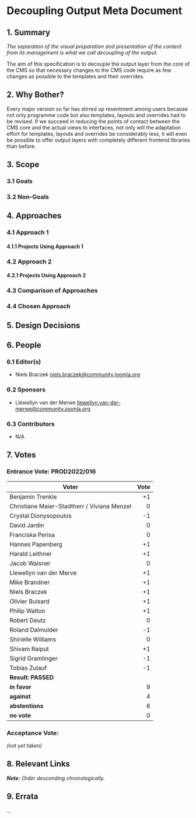 # Decoupling Output Meta Document

## 1. Summary

_The separation of the visual preparation and presentation of the content from its management is what we call
decoupling of the output._

The aim of this specification is to decouple the output layer from the core of the CMS so that necessary changes to the
CMS code require as few changes as possible to the templates and their overrides.

## 2. Why Bother?

Every major version so far has stirred up resentment among users because not only programme code but also templates,
layouts and overrides had to be revised. If we succeed in reducing the points of contact between the CMS core and the
actual views to interfaces, not only will the adaptation effort for templates, layouts and overrides be considerably
less, it will even be possible to offer output layers with completely different frontend libraries than before.

## 3. Scope

### 3.1 Goals

### 3.2 Non-Goals

## 4. Approaches

### 4.1 Approach 1

#### 4.1.1 Projects Using Approach 1

### 4.2 Approach 2

#### 4.2.1 Projects Using Approach 2

### 4.3 Comparison of Approaches

### 4.4 Chosen Approach

## 5. Design Decisions

## 6. People

### 6.1 Editor(s)

* Niels Braczek <niels.braczek@community.joomla.org>

### 6.2 Sponsors

* Llewellyn van der Merwe <llewellyn.van-der-merwe@community.joomla.org>

### 6.3 Contributors

* N/A

## 7. Votes

### Entrance Vote: PROD2022/016

| Voter                                       | Vote |
|---------------------------------------------|-----:|
| Benjamin Trenkle                            |   +1 |
| Christiane Maier-Stadtherr / Viviana Menzel |    0 |
| Crystal Dionysopoulos                       |   -1 |
| David Jardin                                |    0 | 
| Franciska Perisa                            |    0 |
| Hannes Papenberg                            |   +1 |
| Harald Leithner                             |   +1 |
| Jacob Waisner                               |    0 |
| Llewellyn van der Merve                     |   +1 |
| Mike Brandner                               |   +1 |
| Niels Braczek                               |   +1 |
| Olivier Buisard                             |   +1 |
| Philip Walton                               |   +1 |
| Robert Deutz                                |    0 |
| Roland Dalmulder                            |   -1 |
| Shirielle Williams                          |    0 | 
| Shivam Raiput                               |   +1 |
| Sigrid Gramlinger                           |   -1 |
| Tobias Zulauf                               |   -1 |
| **Result: PASSED**                          |      |
| **in favor**                                |    9 |
| **against**                                 |    4 |
| **abstentions**                             |    6 |
| **no vote**                                 |    0 |

### Acceptance Vote:
_(not yet taken)_

## 8. Relevant Links

_**Note:** Order descending chronologically._

## 9. Errata

...
